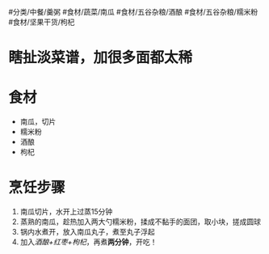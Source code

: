 #分类/中餐/羹粥 #食材/蔬菜/南瓜 #食材/五谷杂粮/酒酿 #食材/五谷杂粮/糯米粉
#食材/坚果干货/枸杞  

# **瞎扯淡菜谱，加很多面都太稀**
# 食材
- 南瓜，切片
- 糯米粉
- 酒酿
- 枸杞


# 烹饪步骤
1. 南瓜切片，水开上过蒸15分钟
2. 蒸熟的南瓜，趁热加入两大勺糯米粉，揉成不黏手的面团，取小块，搓成圆球
3. 锅内水煮开，放入南瓜丸子，煮至丸子浮起
4. 加入*酒酿+红枣+枸杞*，再煮**两分钟**，开吃！